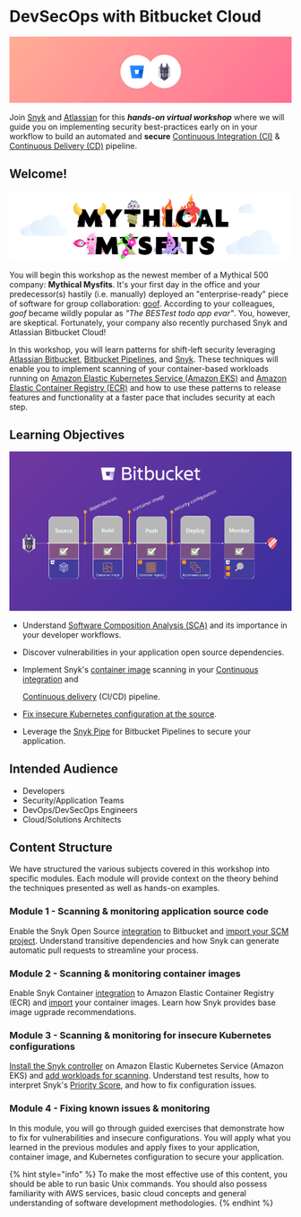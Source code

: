 # DevSecOps with Bitbucket Cloud

![](../../../.gitbook/assets/finding-open-source-vulnerabilities-within-the-bitbucket-workflow-.png)

Join [Snyk](https://snyk.io/) and [Atlassian](https://www.atlassian.com/) for this _**hands-on virtual workshop**_ where we will guide you on implementing security best-practices early on in your workflow to build an automated and **secure** [Continuous Integration \(CI\)](https://www.atlassian.com/continuous-delivery/continuous-integration) & [Continuous Delivery \(CD\)](https://www.atlassian.com/continuous-delivery) pipeline.

## Welcome!

![](../../../.gitbook/assets/mm.png)

You will begin this workshop as the newest member of a Mythical 500 company: **Mythical Mysfits**. It's your first day in the office and your predecessor\(s\) hastily \(i.e. manually\) deployed an "enterprise-ready" piece of software for group collaboration: [goof](https://github.com/snyk/goof). According to your colleagues, _goof_ became wildly popular as _"The BESTest todo app evar"_. You, however, are skeptical. Fortunately, your company also recently purchased Snyk and Atlassian Bitbucket Cloud!

In this workshop, you will learn patterns for shift-left security leveraging [Atlassian Bitbucket](https://www.atlassian.com/software/bitbucket), [Bitbucket Pipelines](https://bitbucket.org/product/features/pipelines), and [Snyk](https://snyk.io). These techniques will enable you to implement scanning of your container-based workloads running on [Amazon Elastic Kubernetes Service \(Amazon EKS\)](https://aws.amazon.com/eks/) and [Amazon Elastic Container Registry \(ECR\)](https://aws.amazon.com/ecr/) and how to use these patterns to release features and functionality at a faster pace that includes security at each step.

## Learning Objectives

![](../../../.gitbook/assets/snyk-bitbucket-flow.png)

* Understand [Software Composition Analysis \(SCA\)](https://snyk.io/blog/what-is-software-composition-analysis-sca-and-does-my-company-need-it/) and its importance in your developer workflows.
* Discover vulnerabilities in your application open source dependencies.
* Implement Snyk's [container image](https://snyk.io/blog/detecting-vulnerabilities-in-container-images/) scanning in your [Continuous integration](https://aws.amazon.com/devops/continuous-integration/) and 

  [Continuous delivery](https://aws.amazon.com/devops/continuous-delivery/) \(CI/CD\) pipeline.

* [Fix insecure Kubernetes configuration at the source](https://snyk.io/blog/fix-insecure-kubernetes-configuration/).
* Leverage the [Snyk Pipe](https://bitbucket.org/product/features/pipelines/integrations?p=snyk/snyk-scan) for Bitbucket Pipelines to secure your application.

## Intended Audience

* Developers
* Security/Application Teams
* DevOps/DevSecOps Engineers
* Cloud/Solutions Architects

## Content Structure

We have structured the various subjects covered in this workshop into specific modules. Each module will provide context on the theory behind the techniques presented as well as hands-on examples.

### Module 1 - Scanning & monitoring application source code

Enable the Snyk Open Source [integration](https://solutions.snyk.io/snyk-academy/open-source/create-source-control-integration) to Bitbucket and [import your SCM project](https://solutions.snyk.io/snyk-academy/open-source/import-scm-project). Understand transitive dependencies and how Snyk can generate automatic pull requests to streamline your process.

### Module 2 - Scanning & monitoring container images

Enable Snyk Container [integration](https://support.snyk.io/hc/en-us/articles/360003916078-Configure-integration-for-Amazon-Elastic-Container-Registry-ECR-) to Amazon Elastic Container Registry \(ECR\) and [import](https://solutions.snyk.io/snyk-academy/container/container-registry-and-image-import) your container images. Learn how Snyk provides base image ugprade recommendations.

### Module 3 - Scanning & monitoring for insecure Kubernetes configurations

[Install the Snyk controller](https://support.snyk.io/hc/en-us/articles/360011128137-Install-the-Snyk-controller-on-Amazon-Elastic-Kubernetes-Service-Amazon-EKS-) on Amazon Elastic Kubernetes Service \(Amazon EKS\) and [add workloads for scanning](https://support.snyk.io/hc/en-us/articles/360003947117-Adding-Kubernetes-workloads-for-security-scanning). Understand test results, how to interpret Snyk's [Priority Score](https://support.snyk.io/hc/en-us/articles/360010906897-Snyk-Priority-Score-and-Kubernetes), and how to fix configuration issues.

### Module 4 - Fixing known issues & monitoring

In this module, you will go through guided exercises that demonstrate how to fix for vulnerabilities and insecure configurations. You will apply what you learned in the previous modules and apply fixes to your application, container image, and Kubernetes configuration to secure your application.

{% hint style="info" %}
To make the most effective use of this content, you should be able to run basic Unix commands. You should also possess familiarity with AWS services, basic cloud concepts and general understanding of software development methodologies.
{% endhint %}

